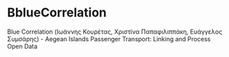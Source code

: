 # BblueCorrelation
Blue Correlation (Ιωάννης Κουρέτας, Χριστίνα Παπαφιλιππάκη, Ευάγγελος Συμσάρης) - Aegean Islands Passenger Transport: Linking and Process Open Data
